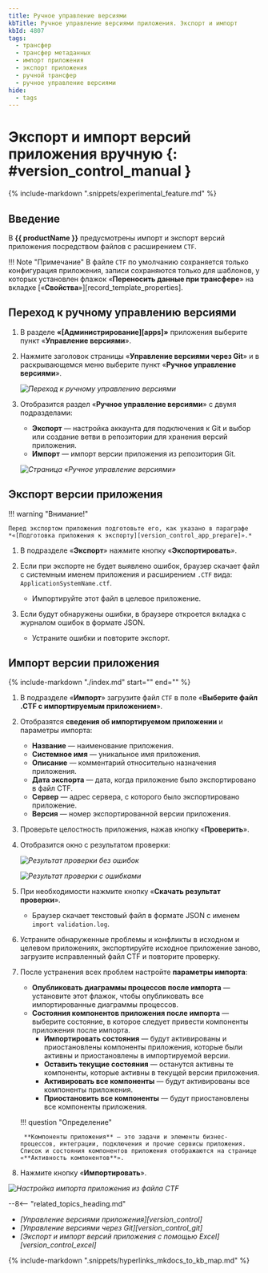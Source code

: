```yaml
---
title: Ручное управление версиями
kbTitle: Ручное управление версиями приложения. Экспорт и импорт
kbId: 4807
tags:
  - трансфер
  - трансфер метаданных
  - импорт приложения
  - экспорт приложения
  - ручной трансфер
  - ручное управление версиями
hide:
  - tags
---
```


# Экспорт и импорт версий приложения вручную {: #version_control_manual }

{% include-markdown ".snippets/experimental_feature.md" %}

## Введение

В **{{ productName }}** предусмотрены импорт и экспорт версий приложения посредством файлов с расширением `CTF`.

!!! Note "Примечание"
      В файле `CTF` по умолчанию сохраняется только конфигурация приложения, записи сохраняются только для шаблонов, у которых установлен флажок «**Переносить данные при трансфере**» на вкладке [«**Свойства**»][record_template_properties].

## Переход к ручному управлению версиями

1. В разделе **«[Администрирование][apps]»** приложения выберите пункт «**Управление версиями**».
2. Нажмите заголовок страницы «**Управление версиями через Git**» и в раскрывающемся меню выберите пункт «**Ручное управление версиями**».

    _![Переход к ручному управлению версиями](img/verstion_control_switch_to_manual.png)_

3. Отобразится раздел «**Ручное управление версиями**» с двумя подразделами:

    - **Экспорт** — настройка аккаунта для подключения к Git и выбор или создание ветви в репозитории для хранения версий приложения.
    - **Импорт** — импорт версии приложения из репозитория Git.

    _![Страница «Ручное управление версиями»](img/manual_version_control.png)_

## Экспорт версии приложения

!!! warning "Внимание!"

    Перед экспортом приложения подготовьте его, как указано в параграфе *«[Подготовка приложения к экспорту][version_control_app_prepare]».*

1. В подразделе «**Экспорт**» нажмите кнопку «**Экспортировать**».
2. Если при экспорте не будет выявлено ошибок, браузер скачает файл с системным именем приложения и расширением `.CTF` вида: `ApplicationSystemName.ctf`.

    - Импортируйте этот файл в целевое приложение.

3. Если будут обнаружены ошибки, в браузере откроется вкладка с журналом ошибок в формате JSON.

    - Устраните ошибки и повторите экспорт.

## Импорт версии приложения

{%
include-markdown "./index.md"
start="<!--version-control-warning-start-->"
end="<!--version-control-warning-end-->"
%}

1. В подразделе «**Импорт**» загрузите файл `CTF` в поле «**Выберите файл .CTF с импортируемым приложением**».
2. Отобразятся **сведения об импортируемом приложении** и параметры импорта:

    - **Название** — наименование приложения.
    - **Системное имя** — уникальное имя приложения.
    - **Описание** — комментарий относительно назначения приложения.
    - **Дата экспорта** — дата, когда приложение было экспортировано в файл CTF.
    - **Сервер** — адрес сервера, с которого было экспортировано приложение.
    - **Версия** — номер экспортированной версии приложения.

3. Проверьте целостность приложения, нажав кнопку «**Проверить**».
4. Отобразится окно с результатом проверки:

    _![Результат проверки без ошибок](img/manual_version_import_check_no_errors.png)_

    _![Результат проверки с ошибками](img/manual_version_import_check_errors.png)_

5. При необходимости нажмите кнопку «**Скачать результат проверки**».

    - Браузер скачает текстовый файл в формате JSON с именем `import validation.log`.

6. Устраните обнаруженные проблемы и конфликты в исходном и целевом приложениях, экспортируйте исходное приложение заново, загрузите исправленный файл CTF и повторите проверку.
7. После устранения всех проблем настройте **параметры импорта**:

    - **Опубликовать диаграммы процессов после импорта** — установите этот флажок, чтобы опубликовать все импортированные диаграммы процессов.
    - **Состояния компонентов приложения после импорта** — выберите состояние, в которое следует привести компоненты приложения после импорта.
        - **Импортировать состояния** — будут активированы и приостановлены компоненты приложения, которые были активны и приостановлены в импортируемой версии.
        - **Оставить текущие состояния** — останутся активны те компоненты, которые активны в текущей версии приложения.
        - **Активировать все компоненты** — будут активированы все компоненты приложения.
        - **Приостановить все компоненты** — будут приостановлены все компоненты приложения.

    !!! question "Определение"

        **Компоненты приложения** — это задачи и элементы бизнес-процессов, интеграции, подключения и прочие сервисы приложения. Список и состояния компонентов приложения отображаются на странице «**Активность компонентов**».

8. Нажмите кнопку «**Импортировать**».

_![Настройка импорта приложения из файла CTF](img/manual_version_import_properties.png)_

<div class="relatedTopics" markdown="block">

--8<-- "related_topics_heading.md"

- _[Управление версиями приложения][version_control]_
- _[Управление версиями через Git][version_control_git]_
- _[Экспорт и импорт версий приложения с помощью Excel][version_control_excel]_

</div>

{%
include-markdown ".snippets/hyperlinks_mkdocs_to_kb_map.md"
%}

